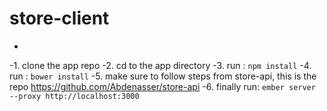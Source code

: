 # store-client
 -
 -1. clone the app repo
 -2. cd to the app directory
 -3. run : `npm install`
 -4. run : `bower install`
 -5. make sure to follow steps from store-api, this is the repo https://github.com/Abdenasser/store-api
 -6. finally run: `ember server --proxy http://localhost:3000`
